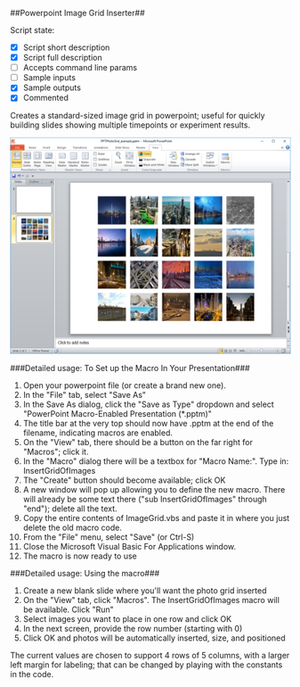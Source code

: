 ##Powerpoint Image Grid Inserter##

Script state:
 - [x] Script short description
 - [x] Script full description
 - [ ] Accepts command line params
 - [ ] Sample inputs
 - [x] Sample outputs
 - [x] Commented

Creates a standard-sized image grid in powerpoint; useful for quickly building slides showing multiple timepoints or experiment results. 

![Alt text](PPTPhotoGridExample.png?raw=true "Grid example, with placeholder images")
 
###Detailed usage: To Set up the Macro In Your Presentation###
1. Open your powerpoint file (or create a brand new one). 
2. In the "File" tab, select "Save As"
3. In the Save As dialog, click the "Save as Type" dropdown and select "PowerPoint Macro-Enabled Presentation (*.pptm)"
4. The title bar at the very top should now have .pptm at the end of the filename, indicating macros are enabled.
5. On the "View" tab, there should be a button on the far right for "Macros"; click it.
6. In the "Macro" dialog there will be a textbox for "Macro Name:". Type in: InsertGridOfImages
7. The "Create" button should become available; click OK
8. A new window will pop up allowing you to define the new macro. There will already be some text there ("sub InsertGridOfImages" through "end"); delete all the text. 
9. Copy the entire contents of ImageGrid.vbs and paste it in where you just delete the old macro code.
10. From the "File" menu, select "Save" (or Ctrl-S)
11. Close the Microsoft Visual Basic For Applications window. 
11. The macro is now ready to use

###Detailed usage: Using the macro###
1. Create a new blank slide where you'll want the photo grid inserted
2. On the "View" tab, click "Macros". The InsertGridOfImages macro will be available. Click "Run"
3. Select images you want to place in one row and click OK
4. In the next screen, provide the row number (starting with 0)
5. Click OK and photos will be automatically inserted, size, and positioned

The current values are chosen to support 4 rows of 5 columns, with a larger left margin for labeling; that can be changed by playing with the constants in the code.

